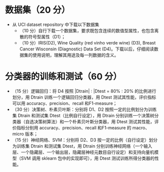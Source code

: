 # 数据集（20 分）
- 从 UCI dataset repository 中下载以下数据集
  - （10 分）自行下载一个数据集，要求既包含连续的数值型属性，也包含离散的符号型属性（D1）；
  - （10 分）IRIS(D2), Wine Quality (red vinho verde wine) (D3), Breast Cancer Wisconsin (Diagnostic) Data Set (D4)。下载以后，仔细阅读数据集的使用说明，理解其用途及每一列数据的含义。

# 分类器的训练和测试（60 分）
- （15 分）逻辑回归：将 D4 按照 |Dtrain| : |Dtest = 80% : 20% 的比例进行划分，用 Dtrain 训练一个逻辑回归分类器，用 Dtest 测试其性能，评价指标可以用 accuracy、precision、recall 和F1-measure；
- （30 分）决策树、朴素贝叶斯：分别将 D1、D2 按照一定的比例划分为训练集 Dtrain 和测试集 Dtest（比例自行设定），用 Dtrain 分别训练一个决策树分类器（自选决策树算法）和一个朴素贝叶斯分类器，用 Dtest 测试其性能，评价指标分别用 accuracy、precision、recall 和F1-measure 的 macro、micro 版本；
- （15 分）神经网络、SVM：分别将 D2、D3 按一定的比例（自行设定）划分为训练集 Dtrain 和测试集 Dtest，用 Dtrain 分别训练神经网络（一个输入层、一个隐藏层、一个输出层，隐藏层神经元数目自行设定）和支持向量机模型（SVM 调用 sklearn 包中的实现即可），用 Dtest 测试训练所得分类器的性能。
